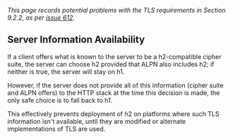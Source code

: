 _This page records potential problems with the TLS requirements in Section 9.2.2, as per [issue 612](https://github.com/http2/http2-spec/issues/612)._ 

## Server Information Availability

If a client offers what is known to the server to be a h2-compatible cipher suite, the server can choose h2 provided that ALPN also includes h2; if neither is true, the server will stay on h1.

However, if the server does not provide all of this information (cipher suite and ALPN offers) to the HTTP stack at the time this decision is made, the only safe choice is to fall back to h1.

This effectively prevents deployment of h2 on platforms where such TLS information isn't available, until they are modified or alternate implementations of TLS are used.